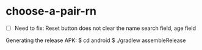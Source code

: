 # choose-a-pair-rn

- [ ] Need to fix: Reset button does not clear the name search field, age field

Generating the release APK:
$ cd android
$ ./gradlew assembleRelease
